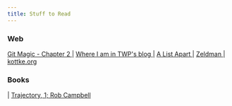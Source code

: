 ```yaml
---
title: Stuff to Read
---
```

### Web ###

<a href="http://www-cs-students.stanford.edu/~blynn/gitmagic/ch02.html">
Git Magic - Chapter 2
</a>
| <a target="_blank"
  href="http://tom.preston-werner.com/2010/12/11/designer-architect-developer.html">
  Where I am in TWP's blog
  </a>
| <a target="_blank"
     href="http://alistapart.com/articles">
     A List Apart
     </a>
| <a target="_blank"
     href="http://zeldman.com">
     Zeldman
     </a>
| <a target="_blank"
     href="http://kottke.org">
     kottke.org
     </a>
     
### Books ###

| <a target="_blank"
     href="https://www.amazon.com/Trajectory-Book-1-New-Providence-ebook/dp/B018R7TV5W/ref=sr_1_1?ie=UTF8&qid=1480238366&sr=8-1&keywords=trajectory+book">
     Trajectory, 1; Rob Campbell
     </a>
